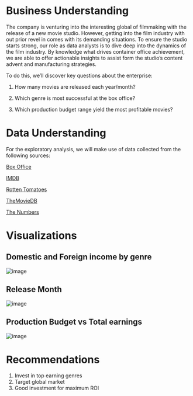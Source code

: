 # Business Understanding
The company is venturing into the interesting global of filmmaking with the release of a new movie studio. However, getting into the film industry with out prior revel in comes with its demanding situations. To ensure the studio starts strong, our role as data analysts is to dive deep into the dynamics of the film industry. By knowledge what drives container office achievement, we are able to offer actionable insights to assist form the studio’s content advent and manufacturing strategies.

To do this, we’ll discover key questions about the enterprise:

1. How many movies are released each year/month?

2. Which genre is most successful at the box office?

3. Which production budget range yield the most profitable movies?

# Data Understanding
For the exploratory analysis, we will make use of data collected from the following sources:

[Box Office](https://www.boxofficemojo.com/)

[IMDB](https://www.imdb.com/)

[Rotten Tomatoes](https://www.rottentomatoes.com/)

[TheMovieDB](https://www.themoviedb.org/)

[The Numbers ](https://www.the-numbers.com/)

# Visualizations
## Domestic and Foreign income by genre
![image](https://github.com/user-attachments/assets/b2eb65d4-8dcc-46a1-a20c-e9bb9293483d)

## Release Month
![image](https://github.com/user-attachments/assets/e3cc067b-5c70-4c9d-9d48-094f2fc8f7ed)

## Production Budget vs Total earnings
![image](https://github.com/user-attachments/assets/80ec056e-4c3c-48a2-81e5-329d97312251)


# Recommendations
1. Invest in top earning genres
2. Target global market
3. Good investment for maximum ROI
